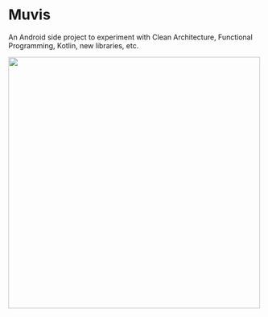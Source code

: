 # Muvis
An Android side project to experiment with Clean Architecture, Functional Programming, Kotlin, new libraries, etc.

<img src="https://github.com/xaman/Muvis/blob/master/screenshots/muvis.gif" height="500" />
